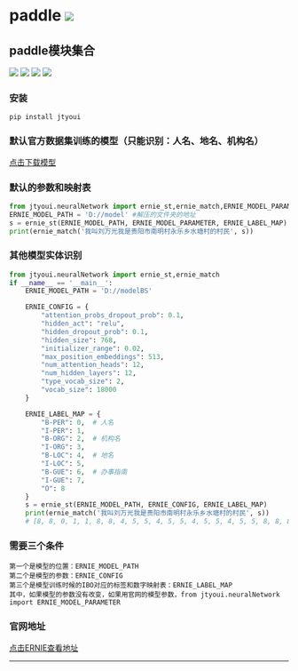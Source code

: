 # **paddle** [![](https://gitee.com/tyoui/logo/raw/master/logo/photolog.png)][1]

## paddle模块集合
[![](https://img.shields.io/badge/个人网站-jtyoui-yellow.com.svg)][1]
[![](https://img.shields.io/badge/Python-3.7-green.svg)]()
[![](https://img.shields.io/badge/BlogWeb-Tyoui-bule.svg)][1]
[![](https://img.shields.io/badge/Email-jtyoui@qq.com-red.svg)]()

### 安装
    pip install jtyoui
    
### 默认官方数据集训练的模型（只能识别：人名、地名、机构名）
[点击下载模型](http://oss.tyoui.cn/%E5%AE%9E%E4%BD%93%E6%8A%BD%E5%8F%96%E6%A8%A1%E5%9E%8B.rar?attname=)


### 默认的参数和映射表
```python
from jtyoui.neuralNetwork import ernie_st,ernie_match,ERNIE_MODEL_PARAMETER,ERNIE_LABEL_MAP
ERNIE_MODEL_PATH = 'D://model' #解压的文件夹的地址
s = ernie_st(ERNIE_MODEL_PATH, ERNIE_MODEL_PARAMETER, ERNIE_LABEL_MAP)
print(ernie_match('我叫刘万光我是贵阳市南明村永乐乡水塘村的村民', s))
```


### 其他模型实体识别
```python
from jtyoui.neuralNetwork import ernie_st,ernie_match
if __name__ == '__main__':
    ERNIE_MODEL_PATH = 'D://modelBS'

    ERNIE_CONFIG = {
        "attention_probs_dropout_prob": 0.1,
        "hidden_act": "relu",
        "hidden_dropout_prob": 0.1,
        "hidden_size": 768,
        "initializer_range": 0.02,
        "max_position_embeddings": 513,
        "num_attention_heads": 12,
        "num_hidden_layers": 12,
        "type_vocab_size": 2,
        "vocab_size": 18000
    }

    ERNIE_LABEL_MAP = {
        "B-PER": 0,  # 人名
        "I-PER": 1,
        "B-ORG": 2,  # 机构名
        "I-ORG": 3,
        "B-LOC": 4,  # 地名
        "I-LOC": 5,
        "B-GUE": 6,  # 办事指南
        "I-GUE": 7,
        "O": 8
    }
    s = ernie_st(ERNIE_MODEL_PATH, ERNIE_CONFIG, ERNIE_LABEL_MAP)
    print(ernie_match('我叫刘万光我是贵阳市南明村永乐乡水塘村的村民', s))
    # [8, 8, 0, 1, 1, 8, 8, 4, 5, 5, 4, 5, 5, 4, 5, 5, 4, 5, 5, 8, 8, 8]
```

### 需要三个条件
    第一个是模型的位置：ERNIE_MODEL_PATH
    第二个是模型的参数：ERNIE_CONFIG
    第三个是模型训练时候的IBO对应的标签和数字映射表：ERNIE_LABEL_MAP
    其中，如果模型的参数没有改变，如果用官网的模型参数，from jtyoui.neuralNetwork import ERNIE_MODEL_PARAMETER
    
### 官网地址
[点击ERNIE查看地址](https://github.com/PaddlePaddle/ERNIE)  


***


[1]: https://blog.jtyoui.com